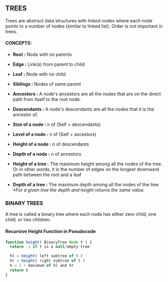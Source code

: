 ## TREES

Trees are abstract data structures with linked nodes where each node points to a number of nodes (similar to linked list).
Order is not important in trees.

#### CONCEPTS:
- **Root        :** Node with no parents
- **Edge        :** Link(s) from parent to child
- **Leaf        :** Node with no child
- **Siblings    :** Nodes of same parent
- **Ancestors   :** A node's ancestors are all the nodes that are on the direct path from itself to the root node.
- **Descendants :** A node's descendants are all the nodes that it is the ancestor of.
- **Size of a node   :** n of (Self + descendants)
- **Level of a node  :** n of (Self + ascestors)
- **Height of a node :** n of descendants
- **Depth of a node  :** n of ancestors


- **Height of a tree :** The maximum height among all the nodes of the tree. Or in other words, it is the number of edges on the longest downward path between the root and a leaf
- **Depth of a tree :** The maximum depth among all the nodes of the tree
*\*For a given tree the depth and height returns the same value.*


### BINARY TREES
A tree is called a binary tree where each node has either zero child, one child, or two children.

#### Recursive Height Function in Pseudocode

```JavaScript
function height( BinaryTree Node t ) {
  return -1 if t is a null/empty tree

  hl = height( left subtree of t )
  hr = height( right subtree of t )
  h = 1 + maximum of hl and hr
  return h
}
```
